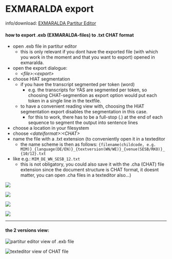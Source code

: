 # EXMARALDA export
info/download: [EXMARALDA Partitur Editor][1]
#### how to export .exb (EXMARALDA-files) to .txt CHAT format
- open .exb file in partitur editor
	- this is only relevant if you dont have the exported file (with which you work in the moment and that you want to export) opened in exmaralda.
- open the export dialogue:
	- *\<file\>:\<export\>*
- choose HIAT segmentation
	- if you have the transcript segmented per token (word)
		- e.g. the transcripts for YAS are segmented per token, so choosing CHAT-segmention as export option would put each token in a single line in the textfile.
	- to have a convenient reading view with, choosing the HIAT segmentation export disables the segmentation in this case.
		- for this to work, there has to be a full-stop (.) at the end of each sequence to segment the output into sentence lines
- choose a location in your filesystem
- choose *\<dateiformat\>:\<CHAT\>*
- name the file with a .txt extension (to conveniently open it in a texteditor
	- the name scheme is then as follows:
`{filename(childcode, e.g. MIM)}_{language(DE/EN)}_{textversion(WN/WE)}_{venue(SESB/RKO)}_{10/12}.txt`
- like e.g.: `MIM_DE_WN_SESB_12.txt` 
	- this is not obligatory, you could also save it with the .cha (CHAT) file extension since the document structure is CHAT format, it doesnt matter, you can open .cha files in a texteditor also...)

![][image-1]

![][image-2]

![][image-3]

![][image-4]

---- 
#### the 2 versions view:
![partitur editor view of .exb file][image-5]

![texteditor view of CHAT file][image-6]

[1]:	https://exmaralda.org/de/partitur-editor-de/

[image-1]:	https://ada-sub.dh-index.org/school/api/png/ses-overview/exm_01.png
[image-2]:	https://ada-sub.dh-index.org/school/api/png/ses-overview/exm_02.png
[image-3]:	https://ada-sub.dh-index.org/school/api/png/ses-overview/exm_03.png
[image-4]:	https://ada-sub.dh-index.org/school/api/png/ses-overview/exm_04.png
[image-5]:	https://ada-sub.dh-index.org/school/api/png/ses-overview/exm_05.png
[image-6]:	https://ada-sub.dh-index.org/school/api/png/ses-overview/exm_2_6.png